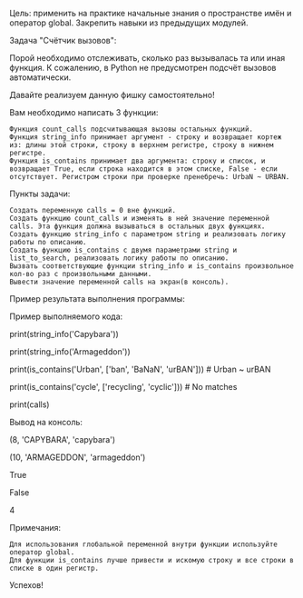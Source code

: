 Цель: применить на практике начальные знания о пространстве имён и оператор global. Закрепить навыки из предыдущих модулей.


Задача "Счётчик вызовов":

Порой необходимо отслеживать, сколько раз вызывалась та или иная функция. К сожалению, в Python не предусмотрен подсчёт вызовов автоматически.

Давайте реализуем данную фишку самостоятельно!


Вам необходимо написать 3 функции:

    Функция count_calls подсчитывающая вызовы остальных функций.
    Функция string_info принимает аргумент - строку и возвращает кортеж из: длины этой строки, строку в верхнем регистре, строку в нижнем регистре.
    Функция is_contains принимает два аргумента: строку и список, и возвращает True, если строка находится в этом списке, False - если отсутствует. Регистром строки при проверке пренебречь: UrbaN ~ URBAN.

Пункты задачи:

    Создать переменную calls = 0 вне функций.
    Создать функцию count_calls и изменять в ней значение переменной calls. Эта функция должна вызываться в остальных двух функциях.
    Создать функцию string_info с параметром string и реализовать логику работы по описанию.
    Создать функцию is_contains с двумя параметрами string и list_to_search, реализовать логику работы по описанию.
    Вызвать соответствующие функции string_info и is_contains произвольное кол-во раз с произвольными данными.
    Вывести значение переменной calls на экран(в консоль).


Пример результата выполнения программы:

Пример выполняемого кода:

print(string_info('Capybara'))

print(string_info('Armageddon'))

print(is_contains('Urban', ['ban', 'BaNaN', 'urBAN'])) # Urban ~ urBAN

print(is_contains('cycle', ['recycling', 'cyclic'])) # No matches

print(calls)

Вывод на консоль:

(8, 'CAPYBARA', 'capybara')

(10, 'ARMAGEDDON', 'armageddon')

True

False

4

Примечания:

    Для использования глобальной переменной внутри функции используйте оператор global.
    Для функции is_contains лучше привести и искомую строку и все строки в списке в один регистр.


Успехов!